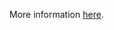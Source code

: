 More information [here](https://docs.bridgecrew.io/docs/ensure-update-instructions-are-not-used-alone-in-the-dockerfile).

